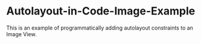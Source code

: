 # Autolayout-in-Code-Image-Example
This is an example of programmatically adding autolayout constraints to an Image View.
